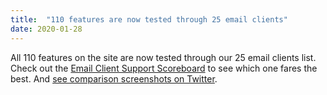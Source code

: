 ```yaml
---
title:  "110 features are now tested through 25 email clients"
date: 2020-01-28
---
```


All 110 features on the site are now tested through our 25 email clients list. Check out the [Email Client Support Scoreboard](/scoreboard/) to see which one fares the best. And [see comparison screenshots on Twitter](https://twitter.com/caniemail/status/1222137239704166402).